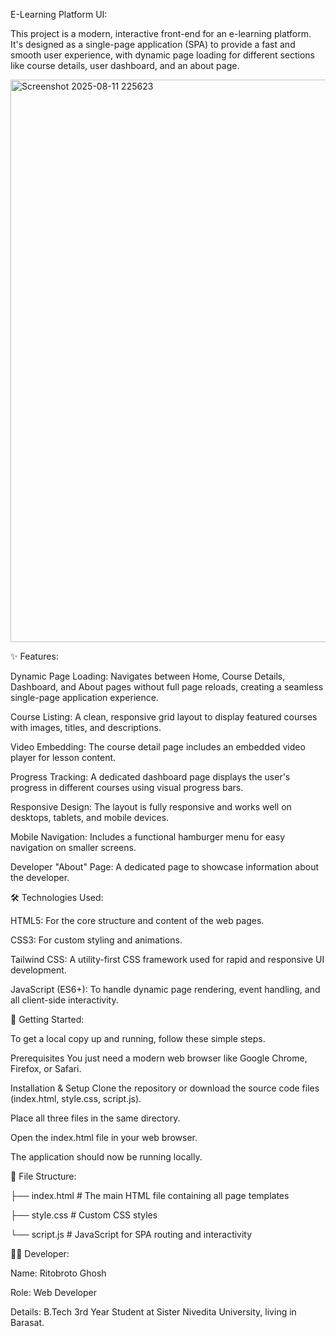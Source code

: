 E-Learning Platform UI:


This project is a modern, interactive front-end for an e-learning platform. It's designed as a single-page application (SPA) to provide a fast and smooth user experience, with dynamic page loading for different sections like course details, user dashboard, and an about page.

<img width="1889" height="900" alt="Screenshot 2025-08-11 225623" src="https://github.com/user-attachments/assets/81d15e06-69b4-4e01-ac7e-88c2f79fdaa3" />


✨ Features:


Dynamic Page Loading: Navigates between Home, Course Details, Dashboard, and About pages without full page reloads, creating a seamless single-page application experience.

Course Listing: A clean, responsive grid layout to display featured courses with images, titles, and descriptions.

Video Embedding: The course detail page includes an embedded video player for lesson content.

Progress Tracking: A dedicated dashboard page displays the user's progress in different courses using visual progress bars.

Responsive Design: The layout is fully responsive and works well on desktops, tablets, and mobile devices.

Mobile Navigation: Includes a functional hamburger menu for easy navigation on smaller screens.

Developer "About" Page: A dedicated page to showcase information about the developer.

🛠️ Technologies Used:


HTML5: For the core structure and content of the web pages.

CSS3: For custom styling and animations.

Tailwind CSS: A utility-first CSS framework used for rapid and responsive UI development.

JavaScript (ES6+): To handle dynamic page rendering, event handling, and all client-side interactivity.

🚀 Getting Started:


To get a local copy up and running, follow these simple steps.

Prerequisites
You just need a modern web browser like Google Chrome, Firefox, or Safari.

Installation & Setup
Clone the repository or download the source code files (index.html, style.css, script.js).

Place all three files in the same directory.

Open the index.html file in your web browser.

The application should now be running locally.



📂 File Structure:



├── index.html      # The main HTML file containing all page templates

├── style.css       # Custom CSS styles

└── script.js       # JavaScript for SPA routing and interactivity



👨‍💻 Developer:


Name: Ritobroto Ghosh

Role: Web Developer

Details: B.Tech 3rd Year Student at Sister Nivedita University, living in Barasat.
